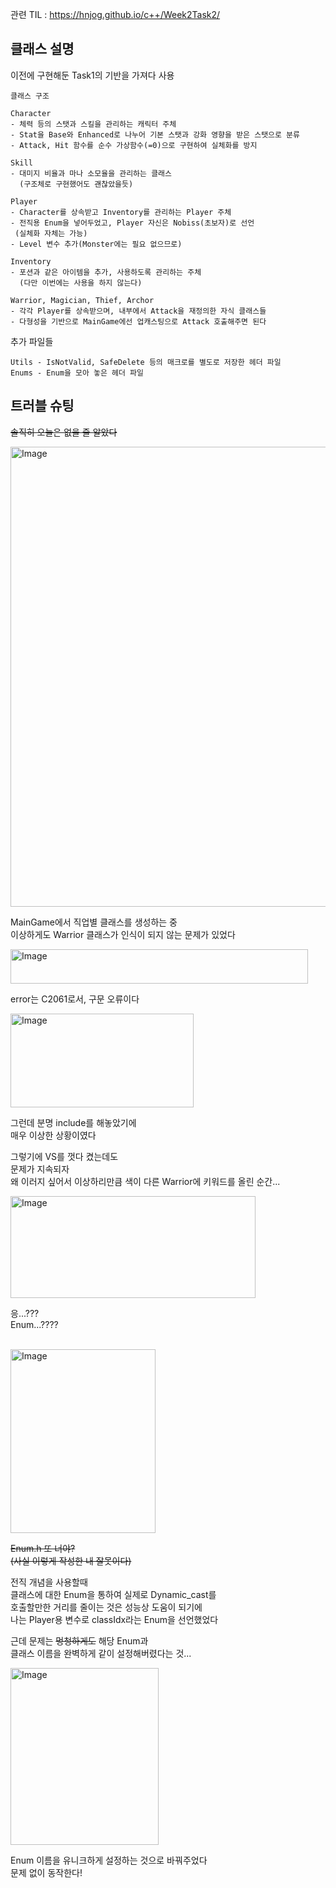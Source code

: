 관련 TIL : https://hnjog.github.io/c++/Week2Task2/

## 클래스 설명
이전에 구현해둔 Task1의 기반을 가져다 사용<br>

```
클래스 구조

Character
- 체력 등의 스탯과 스킬을 관리하는 캐릭터 주체
- Stat을 Base와 Enhanced로 나누어 기본 스탯과 강화 영향을 받은 스탯으로 분류
- Attack, Hit 함수를 순수 가상함수(=0)으로 구현하여 실체화를 방지

Skill
- 대미지 비율과 마나 소모율을 관리하는 클래스
  (구조체로 구현했어도 괜찮았을듯)

Player
- Character를 상속받고 Inventory를 관리하는 Player 주체
- 전직용 Enum을 넣어두었고, Player 자신은 Nobiss(초보자)로 선언
 (실체화 자체는 가능)
- Level 변수 추가(Monster에는 필요 없으므로)

Inventory
- 포션과 같은 아이템을 추가, 사용하도록 관리하는 주체
  (다만 이번에는 사용을 하지 않는다)

Warrior, Magician, Thief, Archor
- 각각 Player를 상속받으며, 내부에서 Attack을 재정의한 자식 클래스들
- 다형성을 기반으로 MainGame에선 업캐스팅으로 Attack 호출해주면 된다

```

추가 파일들<br>

```
Utils - IsNotValid, SafeDelete 등의 매크로를 별도로 저장한 헤더 파일
Enums - Enum을 모아 놓은 헤더 파일
```

## 트러블 슈팅
~~솔직히 오늘은 없을 줄 알았다~~<br>

<img width="809" height="736" alt="Image" src="https://github.com/user-attachments/assets/7d161988-c361-4ed6-ac1c-7784c59252dc" /><br>

MainGame에서 직업별 클래스를 생성하는 중<br>
이상하게도 Warrior 클래스가 인식이 되지 않는 문제가 있었다<br>

<img width="476" height="55" alt="Image" src="https://github.com/user-attachments/assets/457522dc-0764-429a-9513-d1641c7295cd" /><br>

error는 C2061로서, 구문 오류이다<br>

<img width="293" height="150" alt="Image" src="https://github.com/user-attachments/assets/3963d500-d122-411b-9cb7-13e3e64b1526" /><br>

그런데 분명 include를 해놓았기에<br>
매우 이상한 상황이였다<br>

그렇기에 VS를 껏다 켰는데도<br>
문제가 지속되자<br>
왜 이러지 싶어서 이상하리만큼 색이 다른 Warrior에 키워드를 올린 순간...<br>

<img width="392" height="163" alt="Image" src="https://github.com/user-attachments/assets/662f2edf-53f6-494e-88f2-c10391cea5bf" /><br>

응...???<br>
Enum...????<br><br>

<img width="232" height="294" alt="Image" src="https://github.com/user-attachments/assets/30b85ef0-e255-4c40-af4a-f77d591cab6a" /><br>

~~Enum.h 또 너야?~~<br>
~~(사실 이렇게 작성한 내 잘못이다)~~<br>

전직 개념을 사용할때<br>
클래스에 대한 Enum을 통하여 실제로 Dynamic_cast를<br>
호출할만한 거리를 줄이는 것은 성능상 도움이 되기에<br>
나는 Player용 변수로 classIdx라는 Enum을 선언했었다<br>

근데 문제는 ~~멍청하게도~~ 해당 Enum과<br>
클래스 이름을 완벽하게 같이 설정해버렸다는 것...<br>

<img width="237" height="283" alt="Image" src="https://github.com/user-attachments/assets/60eb48ea-58db-446b-80a0-303e8aeee0c7" /><br>

Enum 이름을 유니크하게 설정하는 것으로 바꿔주었다<br>
문제 없이 동작한다!<br>
